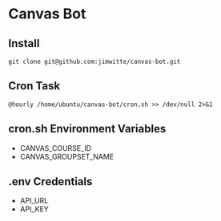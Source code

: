 Canvas Bot
==========

Install
--------
`git clone git@github.com:jimwitte/canvas-bot.git`

Cron Task
----------
`@hourly /home/ubuntu/canvas-bot/cron.sh >> /dev/null 2>&1`

cron.sh Environment Variables
---------------------
* CANVAS_COURSE_ID
* CANVAS_GROUPSET_NAME

.env Credentials
----------------
* API_URL
* API_KEY
